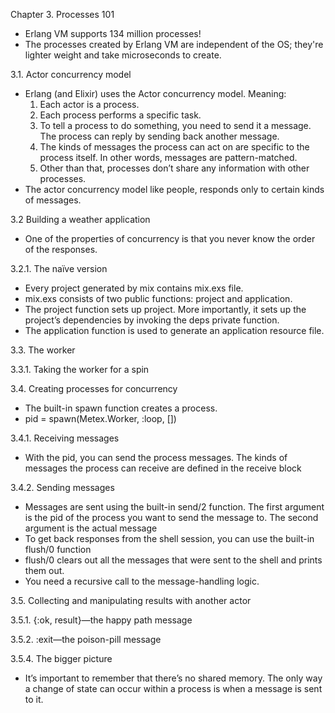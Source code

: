 Chapter 3. Processes 101
  - Erlang VM supports 134 million processes!
  - The processes created by Erlang VM are independent of the OS; they're lighter weight and take microseconds to create.

3.1. Actor concurrency model
  - Erlang (and Elixir) uses the Actor concurrency model. Meaning:
    1. Each actor is a process.
    2. Each process performs a specific task.
    3. To tell a process to do something, you need to send it a message. The process can reply by sending back another message.
    4. The kinds of messages the process can act on are specific to the process itself. In other words, messages are pattern-matched.
    5. Other than that, processes don’t share any information with other processes.
  - The actor concurrency model like people, responds only to certain kinds of messages.

3.2 Building a weather application
  - One of the properties of concurrency is that you never know the order of the responses.

3.2.1. The naïve version
  - Every project generated by mix contains mix.exs file.
  - mix.exs consists of two public functions: project and application.
  - The project function sets up project. More importantly, it sets up the project’s dependencies by invoking the deps private function.
  - The application function is used to generate an application resource file.

3.3. The worker

3.3.1. Taking the worker for a spin

3.4. Creating processes for concurrency
  - The built-in spawn function creates a process.
  - pid = spawn(Metex.Worker, :loop, [])

3.4.1. Receiving messages
  - With the pid, you can send the process messages. The kinds of messages the process can receive are defined in the receive block

3.4.2. Sending messages
  - Messages are sent using the built-in send/2 function. The first argument is the pid of the process you want to send the message to. The second argument is the actual message
  - To get back responses from the shell session, you can use the built-in flush/0 function
  - flush/0 clears out all the messages that were sent to the shell and prints them out.
  - You need a recursive call to the message-handling logic.

3.5. Collecting and manipulating results with another actor

3.5.1. {:ok, result}—the happy path message

3.5.2. :exit—the poison-pill message

3.5.4. The bigger picture
  - It’s important to remember that there’s no shared memory. The only way a change of state can occur within a process is when a message is sent to it.
